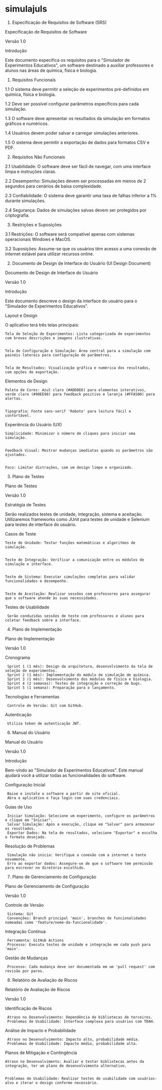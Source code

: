 # simulajuls
1. Especificação de Requisitos de Software (SRS) 

Especificação de Requisitos de Software 

Versão 1.0 

Introdução 

Este documento especifica os requisitos para o "Simulador de Experimentos Educativos", um software destinado a auxiliar professores e alunos nas áreas de química, física e biologia. 

1. Requisitos Funcionais 

1.1 O sistema deve permitir a seleção de experimentos pré-definidos em química, física e biologia. 

1.2 Deve ser possível configurar parâmetros específicos para cada simulação. 

1.3 O software deve apresentar os resultados da simulação em formatos gráficos e numéricos. 

1.4 Usuários devem poder salvar e carregar simulações anteriores. 

1.5 O sistema deve permitir a exportação de dados para formatos CSV e PDF. 

2. Requisitos Não Funcionais 

2.1 Usabilidade: O software deve ser fácil de navegar, com uma interface limpa e instruções claras. 

2.2 Desempenho: Simulações devem ser processadas em menos de 2 segundos para cenários de baixa complexidade. 

2.3 Confiabilidade: O sistema deve garantir uma taxa de falhas inferior a 1% durante simulações. 

2.4 Segurança: Dados de simulações salvas devem ser protegidos por criptografia. 

3. Restrições e Suposições 

3.1 Restrições: O software será compatível apenas com sistemas operacionais Windows e MacOS. 

3.2 Suposições: Assume-se que os usuários têm acesso a uma conexão de internet estável para utilizar recursos online. 

2. Documento de Design de Interface do Usuário (UI Design Document) 

Documento de Design de Interface do Usuário 

Versão 1.0 

Introdução 

Este documento descreve o design da interface do usuário para o "Simulador de Experimentos Educativos". 

Layout e Design 

O aplicativo terá três telas principais: 

     

    Tela de Seleção de Experimentos: Lista categorizada de experimentos com breves descrições e imagens ilustrativas. 
     

    Tela de Configuração e Simulação: Área central para a simulação com painéis laterais para configuração de parâmetros. 
     

    Tela de Resultados: Visualização gráfica e numérica dos resultados, com opções de exportação. 
     

Elementos de Design 

     

    Paleta de Cores: Azul claro (#ADD8E6) para elementos interativos, verde claro (#90EE90) para feedback positivo e laranja (#FFA500) para alertas. 
     

    Tipografia: Fonte sans-serif 'Roboto' para leitura fácil e confortável. 
     

Experiência do Usuário (UX) 

     

    Simplicidade: Minimizar o número de cliques para iniciar uma simulação. 
     

    Feedback Visual: Mostrar mudanças imediatas quando os parâmetros são ajustados. 
     

    Foco: Limitar distrações, com um design limpo e organizado. 
     

3. Plano de Testes 

Plano de Testes 

Versão 1.0 

Estratégia de Testes 

Serão realizados testes de unidade, integração, sistema e aceitação. Utilizaremos frameworks como JUnit para testes de unidade e Selenium para testes de interface do usuário. 

Casos de Teste 

     

    Teste de Unidade: Testar funções matemáticas e algoritmos de simulação. 
     

    Teste de Integração: Verificar a comunicação entre os módulos de simulação e interface. 
     

    Teste de Sistema: Executar simulações completas para validar funcionalidades e desempenho. 
     

    Teste de Aceitação: Realizar sessões com professores para assegurar que o software atende às suas necessidades. 
     

Testes de Usabilidade 

     Serão conduzidas sessões de teste com professores e alunos para coletar feedback sobre a interface.
     

4. Plano de Implementação 

Plano de Implementação 

Versão 1.0 

Cronograma 

     Sprint 1 (1 mês): Design da arquitetura, desenvolvimento da tela de seleção de experimentos.
     Sprint 2 (1 mês): Implementação do módulo de simulação de química.
     Sprint 3 (1 mês): Desenvolvimento dos módulos de física e biologia.
     Sprint 4 (2 semanas): Testes de integração e correção de bugs.
     Sprint 5 (1 semana): Preparação para o lançamento.
     

Tecnologias e Ferramentas 


     Controle de Versão: Git com GitHub.
     


         
     

Autenticação 

     Utiliza token de autenticação JWT.
     

6. Manual do Usuário 

Manual do Usuário 

Versão 1.0 

Introdução 

Bem-vindo ao "Simulador de Experimentos Educativos". Este manual ajudará você a utilizar todas as funcionalidades do software. 

Configuração Inicial 

     Baixe e instale o software a partir do site oficial.
     Abra o aplicativo e faça login com suas credenciais.
     

Guias de Uso 

     Iniciar Simulação: Selecione um experimento, configure os parâmetros e clique em "Iniciar".
     Salvar Simulação: Após a execução, clique em "Salvar" para armazenar os resultados.
     Exportar Dados: Na tela de resultados, selecione "Exportar" e escolha o formato desejado.
     

Resolução de Problemas 

     Simulação não inicia: Verifique a conexão com a internet e tente novamente.
     Erro ao exportar dados: Assegure-se de que o software tem permissão para escrever no diretório escolhido.
     

7. Plano de Gerenciamento de Configuração 

Plano de Gerenciamento de Configuração 

Versão 1.0 

Controle de Versão 

     Sistema: Git
     Convenções: Branch principal 'main', branches de funcionalidades nomeadas como 'feature/nome-da-funcionalidade'.
     

Integração Contínua 

     Ferramenta: GitHub Actions
     Processo: Executa testes de unidade e integração em cada push para 'main'.
     

Gestão de Mudanças 

     Processo: Cada mudança deve ser documentada em um 'pull request' com revisão por pares.
     

8. Relatório de Avaliação de Riscos 

Relatório de Avaliação de Riscos 

Versão 1.0 

Identificação de Riscos 

     Atraso no Desenvolvimento: Dependência de bibliotecas de terceiros.
     Problemas de Usabilidade: Interface complexa para usuários com TDAH.
     

Análise de Impacto e Probabilidade 

     Atraso no Desenvolvimento: Impacto alto, probabilidade média.
     Problemas de Usabilidade: Impacto médio, probabilidade alta.
     

Planos de Mitigação e Contingência 

     

    Atraso no Desenvolvimento: Avaliar e testar bibliotecas antes da integração, ter um plano de desenvolvimento alternativo. 
     

    Problemas de Usabilidade: Realizar testes de usabilidade com usuários-alvo e iterar o design conforme necessário. 
     
